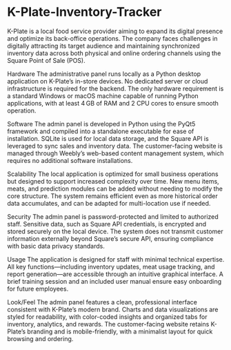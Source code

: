 # K-Plate-Inventory-Tracker
K-Plate is a local food service provider aiming to expand its digital presence and optimize its back-office operations. The company faces challenges in digitally attracting its target audience and maintaining synchronized inventory data across both physical and online ordering channels using the Square Point of Sale (POS). 

Hardware
The administrative panel runs locally as a Python desktop application on K-Plate’s in-store devices. No dedicated server or cloud infrastructure is required for the backend. The only hardware requirement is a standard Windows or macOS machine capable of running Python applications, with at least 4 GB of RAM and 2 CPU cores to ensure smooth operation.

Software
The admin panel is developed in Python using the PyQt5 framework and compiled into a standalone executable for ease of installation. SQLite is used for local data storage, and the Square API is leveraged to sync sales and inventory data. The customer-facing website is managed through Weebly’s web-based content management system, which requires no additional software installations.

Scalability
The local application is optimized for small business operations but designed to support increased complexity over time. New menu items, meats, and prediction modules can be added without needing to modify the core structure. The system remains efficient even as more historical order data accumulates, and can be adapted for multi-location use if needed.

Security
The admin panel is password-protected and limited to authorized staff. Sensitive data, such as Square API credentials, is encrypted and stored securely on the local device. The system does not transmit customer information externally beyond Square’s secure API, ensuring compliance with basic data privacy standards.

Usage
The application is designed for staff with minimal technical expertise. All key functions—including inventory updates, meat usage tracking, and report generation—are accessible through an intuitive graphical interface. A brief training session and an included user manual ensure easy onboarding for future employees.

Look/Feel
The admin panel features a clean, professional interface consistent with K-Plate’s modern brand. Charts and data visualizations are styled for readability, with color-coded insights and organized tabs for inventory, analytics, and rewards. The customer-facing website retains K-Plate’s branding and is mobile-friendly, with a minimalist layout for quick browsing and ordering.

